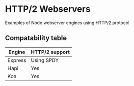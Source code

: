 # HTTP/2 Webservers
Examples of Node webserver engines using HTTP/2 protocol

## Compatability table
Engine  | HTTP/2 support
------  | -----
Express | Using SPDY
Hapi    | Yes
Koa     | Yes 